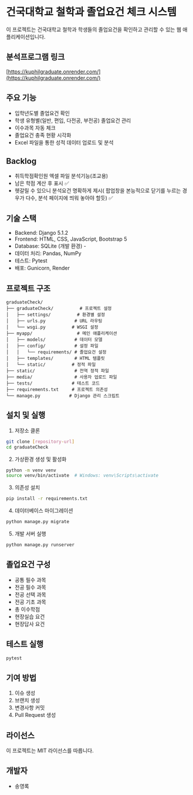 # 건국대학교 철학과 졸업요건 체크 시스템

이 프로젝트는 건국대학교 철학과 학생들의 졸업요건을 확인하고 관리할 수 있는 웹 애플리케이션입니다.


## 분석프로그램 링크

[https://kuphilgraduate.onrender.com/](https://kuphilgraduate.onrender.com/)

## 주요 기능

- 입학년도별 졸업요건 확인
- 학생 유형별(일반, 편입, 다전공, 부전공) 졸업요건 관리
- 이수과목 자동 체크
- 졸업요건 충족 현황 시각화
- Excel 파일을 통한 성적 데이터 업로드 및 분석

## Backlog
- 취득학점확인원 엑셀 파일 분석기능(조교용)
- 남은 학점 계산 후 표시 ✅
- 헷갈릴 수 있으니 분석요건 명확하게 제시( 팝업창을 본능적으로 닫기를 누르는 경우가 다수, 분석 페이지에 띄워 놓아야 할듯) ✅

## 기술 스택

- Backend: Django 5.1.2
- Frontend: HTML, CSS, JavaScript, Bootstrap 5
- Database: SQLite (개발 환경) - 
- 데이터 처리: Pandas, NumPy
- 테스트: Pytest
- 배포: Gunicorn, Render

## 프로젝트 구조

```
graduateCheck/
├── graduateCheck/          # 프로젝트 설정
│   ├── settings/          # 환경별 설정
│   ├── urls.py           # URL 라우팅
│   └── wsgi.py          # WSGI 설정
├── myapp/                 # 메인 애플리케이션
│   ├── models/           # 데이터 모델
│   ├── config/           # 설정 파일
│   │   └── requirements/ # 졸업요건 설정
│   ├── templates/        # HTML 템플릿
│   └── static/          # 정적 파일
├── static/               # 전역 정적 파일
├── media/                # 사용자 업로드 파일
├── tests/               # 테스트 코드
├── requirements.txt     # 프로젝트 의존성
└── manage.py           # Django 관리 스크립트
```

## 설치 및 실행

1. 저장소 클론
```bash
git clone [repository-url]
cd graduateCheck
```

2. 가상환경 생성 및 활성화
```bash
python -m venv venv
source venv/bin/activate  # Windows: venv\Scripts\activate
```

3. 의존성 설치
```bash
pip install -r requirements.txt
```

4. 데이터베이스 마이그레이션
```bash
python manage.py migrate
```

5. 개발 서버 실행
```bash
python manage.py runserver
```

## 졸업요건 구성

- 공통 필수 과목
- 전공 필수 과목
- 전공 선택 과목
- 전공 기초 과목
- 총 이수학점
- 현장실습 요건
- 현장답사 요건

## 테스트 실행

```bash
pytest
```

## 기여 방법

1. 이슈 생성
2. 브랜치 생성
3. 변경사항 커밋
4. Pull Request 생성

## 라이선스

이 프로젝트는 MIT 라이선스를 따릅니다.

## 개발자

- 송영록
